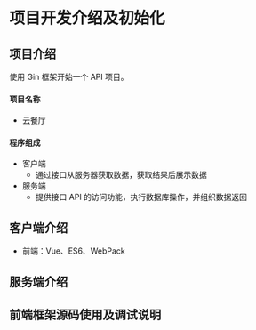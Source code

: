 # 项目开发介绍及初始化

## 项目介绍

使用 Gin 框架开始一个 API 项目。

#### 项目名称

- 云餐厅

#### 程序组成

- 客户端
  - 通过接口从服务器获取数据，获取结果后展示数据
- 服务端
  - 提供接口 API 的访问功能，执行数据库操作，并组织数据返回

## 客户端介绍

- 前端：Vue、ES6、WebPack

## 服务端介绍

## 前端框架源码使用及调试说明







